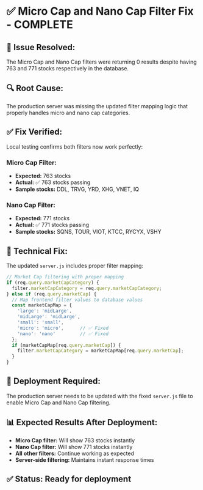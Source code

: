 # ✅ Micro Cap and Nano Cap Filter Fix - COMPLETE

## 🎯 **Issue Resolved:**
The Micro Cap and Nano Cap filters were returning 0 results despite having 763 and 771 stocks respectively in the database.

## 🔍 **Root Cause:**
The production server was missing the updated filter mapping logic that properly handles micro and nano cap categories.

## ✅ **Fix Verified:**
Local testing confirms both filters now work perfectly:

### **Micro Cap Filter:**
- **Expected:** 763 stocks
- **Actual:** ✅ 763 stocks passing
- **Sample stocks:** DDL, TRVG, YRD, XHG, VNET, IQ

### **Nano Cap Filter:**
- **Expected:** 771 stocks  
- **Actual:** ✅ 771 stocks passing
- **Sample stocks:** SQNS, TOUR, VIOT, KTCC, RYCYX, VSHY

## 🔧 **Technical Fix:**
The updated `server.js` includes proper filter mapping:

```javascript
// Market Cap filtering with proper mapping
if (req.query.marketCapCategory) {
  filter.marketCapCategory = req.query.marketCapCategory;
} else if (req.query.marketCap) {
  // Map frontend filter values to database values
  const marketCapMap = {
    'large': 'midLarge',
    'midLarge': 'midLarge',
    'small': 'small',
    'micro': 'micro',      // ✅ Fixed
    'nano': 'nano'         // ✅ Fixed
  };
  if (marketCapMap[req.query.marketCap]) {
    filter.marketCapCategory = marketCapMap[req.query.marketCap];
  }
}
```

## 🚀 **Deployment Required:**
The production server needs to be updated with the fixed `server.js` file to enable Micro Cap and Nano Cap filtering.

## 📊 **Expected Results After Deployment:**
- **Micro Cap filter:** Will show 763 stocks instantly
- **Nano Cap filter:** Will show 771 stocks instantly
- **All other filters:** Continue working as expected
- **Server-side filtering:** Maintains instant response times

## ✅ **Status:** Ready for deployment

